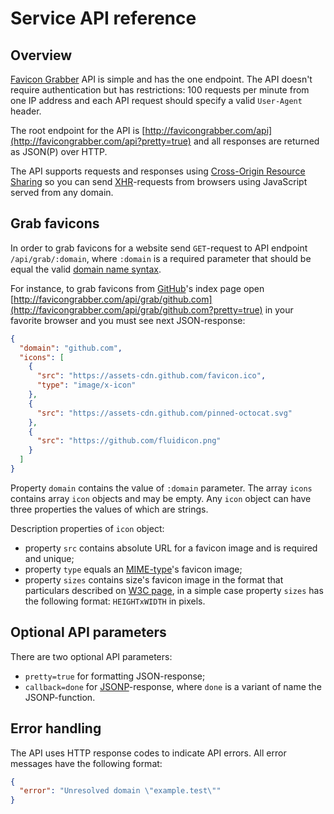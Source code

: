 # Service API reference

## Overview

[Favicon Grabber](http://favicongrabber.com/) API is simple and has the one endpoint. The API doesn't require authentication but has restrictions: 100 requests per minute from one IP address and each API request should specify a valid `User-Agent` header.

The root endpoint for the API is [http://favicongrabber.com/api](http://favicongrabber.com/api?pretty=true) and all responses are returned as JSON(P) over HTTP.

The API supports requests and responses using [Cross-Origin Resource Sharing](https://en.wikipedia.org/wiki/Cross-origin_resource_sharing) so you can send [XHR](https://en.wikipedia.org/wiki/XMLHttpRequest)-requests from browsers using JavaScript served from any domain.

## Grab favicons

In order to grab favicons for a website send `GET`-request to API endpoint `/api/grab/:domain`, where `:domain` is a required parameter that should be equal the valid [domain name syntax](https://en.wikipedia.org/wiki/Domain_Name_System#Domain_name_syntax). 

For instance, to grab favicons from [GitHub](https://github.com/)'s index page open [http://favicongrabber.com/api/grab/github.com](http://favicongrabber.com/api/grab/github.com?pretty=true) in your favorite browser and you must see next JSON-response:

```json
{
  "domain": "github.com",
  "icons": [
    {
      "src": "https://assets-cdn.github.com/favicon.ico",
      "type": "image/x-icon"
    },
    {
      "src": "https://assets-cdn.github.com/pinned-octocat.svg"
    },
    {
      "src": "https://github.com/fluidicon.png"
    }
  ]
}
```

Property `domain` contains the value of `:domain` parameter. The array `icons` contains array `icon` objects and may be empty. Any `icon` object can have three properties the values of which are strings.

Description properties of `icon` object:

* property `src` contains absolute URL for a favicon image and is required and unique;
* property `type` equals an [MIME-type](https://en.wikipedia.org/wiki/Media_type)'s favicon image;
* property `sizes` contains size's favicon image in the format that particulars described on [W3C page](https://www.w3.org/TR/2011/WD-html5-20110113/links.html#attr-link-sizes), in a simple case property `sizes` has the following format: `HEIGHTxWIDTH` in pixels.

## Optional API parameters

There are two optional API parameters:

* `pretty=true` for formatting JSON-response;
* `callback=done` for [JSONP](https://en.wikipedia.org/wiki/JSONP)-response, where `done` is a variant of name the JSONP-function.

## Error handling

The API uses HTTP response codes to indicate API errors. All error messages have the following format:

```json
{
  "error": "Unresolved domain \"example.test\""
}
```
